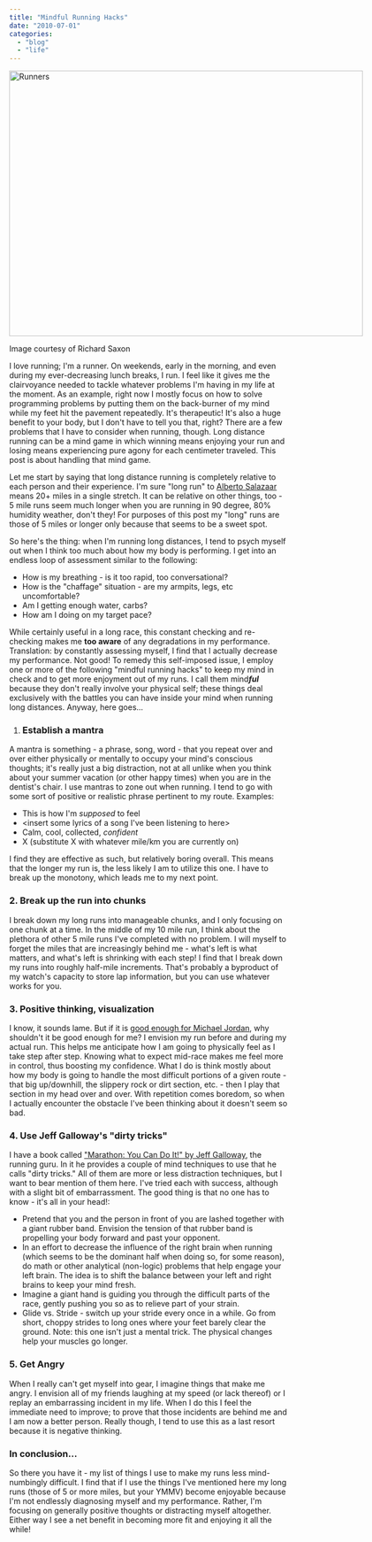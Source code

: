 ```yaml
---
title: "Mindful Running Hacks"
date: "2010-07-01"
categories: 
  - "blog"
  - "life"
---
```

<div class="wp-caption aligncenter" style="width: 640px"><a href="http://www.flickr.com/photos/rcsaxon/542566756/"><img title="Runners" src="http://farm2.static.flickr.com/1351/542566756_db45e39778_z.jpg" alt="Runners" width="640" height="480" /></a><p class="wp-caption-text">Image courtesy of Richard Saxon</p></div>

I love running; I'm a runner. On weekends, early in the morning, and even during my ever-decreasing lunch breaks, I run. I feel like it gives me the clairvoyance needed to tackle whatever problems I'm having in my life at the moment. As an example, right now I mostly focus on how to solve programming problems by putting them on the back-burner of my mind while my feet hit the pavement repeatedly. It's therapeutic! It's also a huge benefit to your body, but I don't have to tell you that, right? There are a few problems that I have to consider when running, though. Long distance running can be a mind game in which winning means enjoying your run and losing means experiencing pure agony for each centimeter traveled. This post is about handling that mind game.

Let me start by saying that long distance running is completely relative to each person and their experience. I'm sure "long run" to <a href="http://en.wikipedia.org/wiki/Alberto_Salazar">Alberto Salazaar</a> means 20+ miles in a single stretch. It can be relative on other things, too - 5 mile runs seem much longer when you are running in 90 degree, 80% humidity weather, don't they! For purposes of this post my "long" runs are those of 5 miles or longer only because that seems to be a sweet spot.

So here's the thing: when I'm running long distances, I tend to psych myself out when I think too much about how my body is performing. I get into an endless loop of assessment similar to the following:
<ul>
	<li>How is my breathing - is it too rapid, too conversational?</li>
	<li>How is the "chaffage" situation - are my armpits, legs, etc uncomfortable?</li>
	<li>Am I getting enough water, carbs?</li>
	<li>How am I doing on my target pace?</li>
</ul>
While certainly useful in a long race, this constant checking and re-checking makes me <strong>too aware</strong> of any degradations in my performance. Translation: by constantly assessing myself, I find that I actually decrease my performance. Not good! To remedy this self-imposed issue, I employ one or more of the following "mindful running hacks" to keep my mind in check and to get more enjoyment out of my runs. I call them mind<em><strong>ful</strong></em> because they don't really involve your physical self; these things deal exclusively with the battles you can have inside your mind when running long distances. Anyway, here goes...
<ol>
	<li>
<h3><strong>Establish a mantra</strong></h3>
</li>
</ol>
A mantra is something - a phrase, song, word - that you repeat over and over either physically or mentally to occupy your mind's conscious thoughts; it's really just a big distraction, not at all unlike when you think about your summer vacation (or other happy times) when you are in the dentist's chair. I use mantras to zone out when running. I tend to go with some sort of positive or realistic phrase pertinent to my route. Examples:
<ul>
	<li>This is how I'm <em>supposed </em>to feel</li>
	<li>&lt;insert some lyrics of a song I've been listening to here&gt;</li>
	<li>Calm, cool, collected, <em>confident</em></li>
	<li>X (substitute X with whatever mile/km you are currently on)</li>
</ul>
I find they are effective as such, but relatively boring overall. This means that the longer my run is, the less likely I am to utilize this one. I have to break up the monotony, which leads me to my next point.
<h3><strong>2. Break up the run into chunks</strong></h3>
I break down my long runs into manageable chunks, and I only focusing on one chunk at a time. In the middle of my 10 mile run, I think about the plethora of other 5 mile runs I've completed with no problem. I will myself to forget the miles that are increasingly behind me - what's left is what matters, and what's left is shrinking with each step! I find that I break down my runs into roughly half-mile increments. That's probably a byproduct of my watch's capacity to store lap information, but you can use whatever works for you.
<h3><strong>3. Positive thinking, visualization</strong></h3>
I know, it sounds lame. But if it is <a href="http://www.amazon.com/Cant-Accept-Not-Trying-Excellence/dp/0062511904/ref=sr_1_3?ie=UTF8&amp;s=books&amp;qid=1278002864&amp;sr=8-3">good enough for Michael Jordan</a>, why shouldn't it be good enough for me? I envision my run before and during my actual run. This helps me anticipate how I am going to physically feel as I take step after step. Knowing what to expect mid-race makes me feel more in control, thus boosting my confidence. What I do is think mostly about how my body is going to handle the most difficult portions of a given route - that big up/downhill, the slippery rock or dirt section, etc.  - then I play that section in my head over and over. With repetition comes boredom, so when I actually encounter the obstacle I've been thinking about it doesn't seem so bad.
<h3><strong>4. Use Jeff Galloway's "dirty tricks"</strong></h3>
I have a book called <a href="http://www.amazon.com/Marathon-You-Can-Jeff-Galloway/dp/0936070250">"Marathon: You Can Do It!" by Jeff Galloway</a>, the running guru. In it he provides a couple of mind techniques to use that he calls "dirty tricks." All of them are more or less distraction techniques, but I want to bear mention of them here. I've tried each with success, although with a slight bit of embarrassment. The good thing is that no one has to know - it's all in your head!:
<ul>
	<li>Pretend that you and the person in front of you are lashed together with a giant rubber band. Envision the tension of that rubber band is propelling your body forward and past your opponent.</li>
	<li>In an effort to decrease the influence of the right brain when running (which seems to be the dominant half when doing so, for some reason), do math or other analytical (non-logic) problems that help engage your left brain. The idea is to shift the balance between your left and right brains to keep your mind fresh.</li>
	<li>Imagine a giant hand is guiding you through the difficult parts of the race, gently pushing you so as to relieve part of your strain.</li>
	<li>Glide vs. Stride - switch up your stride every once in a while. Go from short, choppy strides to long ones where your feet barely clear the ground. Note: this one isn't just a mental trick. The physical changes help your muscles go longer.</li>
</ul>
<h3><strong>5. Get Angry</strong></h3>
When I really can't get myself into gear, I imagine things that make me angry. I envision all of my friends laughing at my speed (or lack thereof) or I replay an embarrassing incident in my life. When I do this I feel the immediate need to improve; to prove that those incidents are behind me and I am now a better person. Really though, I tend to use this as a last resort because it is negative thinking.
<h3><strong>In conclusion...</strong></h3>
So there you have it - my list of things I use to make my runs less mind-numbingly difficult. I find that if I use the things I've mentioned here my long runs (those of 5 or more miles, but your YMMV) become enjoyable because I'm not endlessly diagnosing myself and my performance. Rather, I'm focusing on generally positive thoughts or distracting myself altogether. Either way I see a net benefit in becoming more fit and enjoying it all the while!

